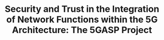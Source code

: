 ---
paper_type: Conference
title: "Security and Trust in the Integration of Network Functions within the 5G Architecture: The 5GASP Project"
authors: Jorge Gallego-Madrid, Ramon Sanchez-Iborra, Antonio F. Skarmeta
journal_title: "MobiSec 2021. The 5th International Symposium on Mobile Internet Security"
doi: 10.5281/zenodo.7254808
repository_link: https://zenodo.org/record/7254808
relevance: "European H2020-funded project 5GASP is developing an unified methodology to define the design, development, and onboarding of Network Applications (NetApps) within the scope of different vertical services. The principal aim of this work is to present such methodology as well as the main objectives of the project. The presented workflow allows a meticulous evaluation and certification of novel NetApps prior to their deployment in functional 5G systems."
---